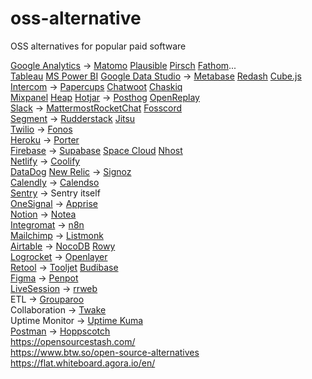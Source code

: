# oss-alternative
OSS alternatives for popular paid software

[Google Analytics](https://analytics.google.com/analytics/web/) -> [Matomo](https://matomo.org/) [Plausible](https://plausible.io/) [Pirsch](pirsch.io) [Fathom](https://usefathom.com/)...\
[Tableau](https://www.tableau.com/) [MS Power BI](https://powerbi.microsoft.com/en-us/) [Google Data Studio](https://marketingplatform.google.com/about/data-studio/) -> [Metabase](https://www.metabase.com/) [Redash](https://redash.io/) [Cube.js](https://cube.dev/) \
[Intercom](intercom.com) -> [Papercups](Papercups.io) [Chatwoot](https://www.chatwoot.com/) [Chaskiq](https://chaskiq.io/)\
[Mixpanel](mixpanel.com) [Heap](https://heap.io/) [Hotjar](https://hotjar.com/) -> [Posthog](https://posthog.com/) [OpenReplay](https://openreplay.com/) \
[Slack](slack.com) -> [Mattermost](https://mattermost.com/)[RocketChat](https://rocket.chat/)  [Fosscord](https://fosscord.com/) \
[Segment](https://segment.com/) -> [Rudderstack](https://rudderstack.com/) [Jitsu](https://jitsu.com/) \
[Twilio](twilio.com) -> [Fonos](https://github.com/fonoster/fonos)\
[Heroku](heroku.com) -> [Porter](https://www.getporter.dev/)\
[Firebase](firebase.google.com) -> [Supabase](https://supabase.io/) [Space Cloud](https://spaceuptech.com/) [Nhost](https://nhost.io/) \
[Netlify](netlify.com) -> [Coolify](https://coollabs.io/coolify)\
[DataDog](https://www.datadoghq.com/) [New Relic](https://newrelic.com/) -> [Signoz](https://signoz.io/)\
[Calendly](https://calendly.com/) -> [Calendso](https://calendso.com/) \
[Sentry](https://sentry.io/welcome/) -> Sentry itself \
[OneSignal](https://onesignal.com/) -> [Apprise](https://github.com/caronc/apprise)\
[Notion](Notion.so) -> [Notea](https://cinwell.com/notea/) \
[Integromat](https://www.integromat.com/en) -> [n8n](https://n8n.io/)  \
[Mailchimp](mailchimp.com) -> [Listmonk](https://listmonk.app/)  \
[Airtable](airtable.com) -> [NocoDB](nocodb.com) [Rowy](https://www.rowy.io/)  \
[Logrocket](https://logrocket.com/) -> [Openlayer](https://openreplay.com/)  \
[Retool](https://retool.com/) -> [Tooljet](tooljet.io) [Budibase](https://www.budibase.com) \
[Figma](figma.com) -> [Penpot](https://penpot.app/) \
[LiveSession](Livesesion.io) -> [rrweb](https://www.rrweb.io/)  \
ETL -> [Grouparoo](https://www.grouparoo.com/)  \
Collaboration -> [Twake](https://twake.app/)   \
Uptime Monitor -> [Uptime Kuma](https://github.com/louislam/uptime-kuma)  \
[Postman](https://www.postman.com/) -> [Hoppscotch](https://github.com/hoppscotch/hoppscotch)  \
https://opensourcestash.com/     \
https://www.btw.so/open-source-alternatives  \
https://flat.whiteboard.agora.io/en/

      
   
 
 
   
